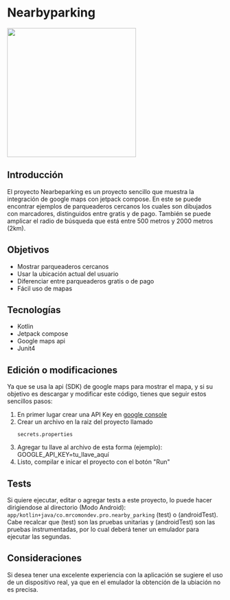# Nearbyparking

<img src="https://github.com/user-attachments/assets/452b7870-a8a9-4696-9e5d-071d31c2b4d8" width="300"/>



## Introducción

El proyecto Nearbeparking es un proyecto sencillo que muestra la integración de google maps con jetpack compose. En este se puede encontrar ejemplos de parqueaderos cercanos los cuales son dibujados con marcadores, distinguidos entre gratis y de pago. También se puede amplicar el radio de búsqueda que está entre 500 metros y 2000 metros (2km). 


## Objetivos

- Mostrar parqueaderos cercanos
- Usar la ubicación actual del usuario
- Diferenciar entre parqueaderos gratis o de pago
- Fácil uso de mapas

## Tecnologías

- Kotlin
- Jetpack compose
- Google maps api
- Junit4

## Edición o modificaciones

Ya que se usa la api (SDK) de google maps para mostrar el mapa, y si su objetivo es descargar y modificar este código, tienes que seguir estos sencillos pasos:
1. En primer lugar crear una API Key en [google console](https://console.cloud.google.com)
2. Crear un archivo en la raiz del proyecto llamado
   ```
   secrets.properties
   ```
4. Agregar tu llave al archivo de esta forma (ejemplo): GOOGLE_API_KEY=tu_llave_aquí
5. Listo, compilar e inicar el proyecto con el botón "Run"

## Tests

Si quiere ejecutar, editar o agregar tests a este proyecto, lo puede hacer dirigiendose al directorio (Modo Android): ```app/kotlin+java/co.mrcomondev.pro.nearby_parking``` (test) o (androidTest). Cabe recalcar que (test) son las pruebas unitarias y (androidTest) son las pruebas instrumentadas, por lo cual deberá tener un emulador para ejecutar las segundas. 


## Consideraciones

Si desea tener una excelente experiencia con la aplicación se sugiere el uso de un dispositivo real, ya que en el emulador la obtención de la ubiación no es precisa. 
